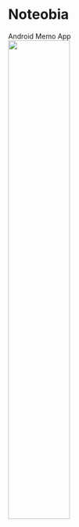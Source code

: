 # Noteobia
Android Memo App
<br/>
<img src="https://github.com/MU-SA/Noteopia/blob/master/Noteopia/extras/splash.png" height = "50%" width="50%">
